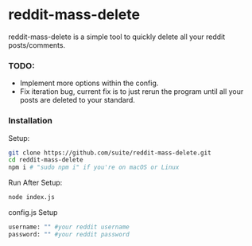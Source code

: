 # reddit-mass-delete

reddit-mass-delete is a simple tool to quickly delete all your reddit posts/comments.
### TODO:

 - Implement more options within the config.
 - Fix iteration bug, current fix is to just rerun the program until all your posts are deleted to your standard.

### Installation
Setup:

```sh
git clone https://github.com/suite/reddit-mass-delete.git
cd reddit-mass-delete
npm i # "sudo npm i" if you're on macOS or Linux
```

Run After Setup:

```sh
node index.js
```

config.js Setup

```sh
username: "" #your reddit username
password: "" #your reddit password
```
